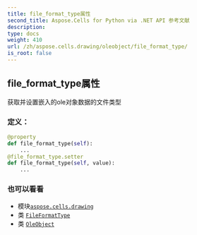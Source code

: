 ```yaml
---
title: file_format_type属性
second_title: Aspose.Cells for Python via .NET API 参考文献
description:
type: docs
weight: 410
url: /zh/aspose.cells.drawing/oleobject/file_format_type/
is_root: false
---
```

## file_format_type属性

获取并设置嵌入的ole对象数据的文件类型
### 定义：
```python
@property
def file_format_type(self):
    ...
@file_format_type.setter
def file_format_type(self, value):
    ...
```

### 也可以看看
* 模块[`aspose.cells.drawing`](../../)
* 类 [`FileFormatType`](/cells/python-net/zh/aspose.cells/fileformattype)
* 类 [`OleObject`](/cells/python-net/zh/aspose.cells.drawing/oleobject)
